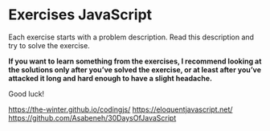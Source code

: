 # Exercises JavaScript
Each exercise starts with a problem description. Read this description and try to solve the exercise.  

__If you want to learn something from the exercises, I recommend looking at the solutions only after you’ve solved the exercise, or at least after you’ve attacked it long and hard enough to have a slight headache.__

Good luck!

https://the-winter.github.io/codingjs/
https://eloquentjavascript.net/
https://github.com/Asabeneh/30DaysOfJavaScript



